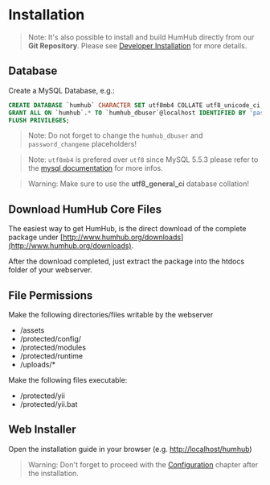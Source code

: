 Installation 
============

> Note: It's also possible to install and build HumHub directly from our **Git Repository**.
Please see [Developer Installation](../developer/git-installation.md) for more details.



Database
--------

Create a MySQL Database, e.g.:

```sql
CREATE DATABASE `humhub` CHARACTER SET utf8mb4 COLLATE utf8_unicode_ci;
GRANT ALL ON `humhub`.* TO `humhub_dbuser`@localhost IDENTIFIED BY 'password_changeme';
FLUSH PRIVILEGES;
```

> Note: Do not forget to change the `humhub_dbuser` and `password_changeme` placeholders!

> Note: `utf8mb4` is prefered over `utf8` since MySQL 5.5.3 please refer to the [mysql documentation](https://dev.mysql.com/doc/refman/5.5/en/charset-unicode-utf8mb4.html) for more infos.

> Warning: Make sure to use the **utf8_general_ci** database collation!


Download HumHub Core Files
---------------------------

The easiest way to get HumHub, is the direct download of the complete package under [http://www.humhub.org/downloads](http://www.humhub.org/downloads).

After the download completed, just extract the package into the htdocs folder of your webserver.


File Permissions
----------------------------

Make the following directories/files writable by the webserver
- /assets
- /protected/config/
- /protected/modules
- /protected/runtime
- /uploads/*

Make the following files executable:
 - /protected/yii
 - /protected/yii.bat


Web Installer
-------------------

Open the installation guide in your browser (e.g. [http://localhost/humhub](http://localhost/humhub))

> Warning: Don't forget to proceed with the [Configuration](installation-configuration.md) chapter after the installation.



